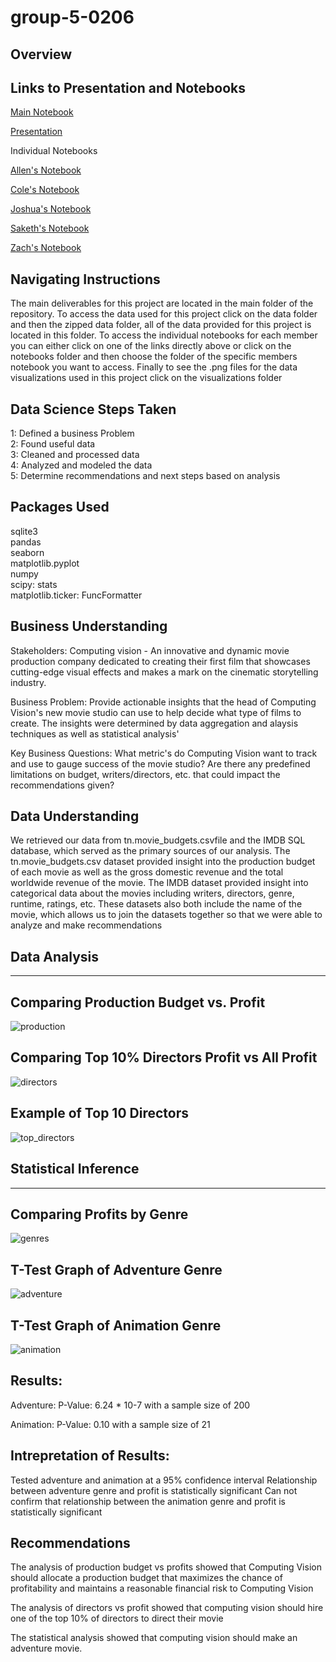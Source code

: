 # group-5-0206
## Overview

## Links to Presentation and Notebooks
[Main Notebook](./CapstoneNotebook.ipynb)<br> 

[Presentation](./Presentation.pdf)<br>

Individual Notebooks

[Allen's Notebook](./notebooks/allen/allen.ipynb) <br>

[Cole's Notebook](./notebooks/cole/cole.ipynb)<br>

[Joshua's Notebook](./notebooks/joshua/joshua.ipynb)<br>

[Saketh's Notebook](./notebooks/saketh/Saketh_Main.ipynb)<br>

[Zach's Notebook](./notebooks/zach-final.ipynb)<br>


## Navigating Instructions 
The main deliverables for this project are located in the main folder of the repository. To access the data used for this project click on the data folder and then the zipped data folder, all of the data provided for this project is located in this folder. To access the individual notebooks for each member you can either click on one of the links directly above or click on the notebooks folder and then choose the folder of the specific members notebook you want to access. Finally to see the .png files for the data visualizations used in this project click on the visualizations folder


## Data Science Steps Taken 
1: Defined a business Problem <br>
2: Found useful data <br>
3: Cleaned and processed data <br>
4: Analyzed and modeled the data <br>
5: Determine recommendations and next steps based on analysis <br>
    
## Packages Used 
sqlite3 <br> 
pandas <br>
seaborn <br>
matplotlib.pyplot <br>
numpy <br>
scipy: stats <br>
matplotlib.ticker: FuncFormatter <br>



## Business Understanding 
Stakeholders: Computing vision - An innovative and dynamic movie production company dedicated to creating their first film that showcases cutting-edge visual effects and makes a mark on the cinematic storytelling industry.

Business Problem: Provide actionable insights that the head of Computing Vision's new movie studio can use to help decide what type of films to create. The insights were determined by data aggregation and alaysis techniques as well as statistical analysis'
    
Key Business Questions: What metric's do Computing Vision want to track and use to gauge success of the movie studio? Are there any predefined limitations on budget, writers/directors, etc. that could impact the recommendations given?


## Data Understanding 
We retrieved our data from tn.movie_budgets.csvfile and the IMDB SQL database, which served as the primary sources of our analysis. The   tn.movie_budgets.csv dataset provided insight into the production budget of each movie as well as the gross domestic revenue and the total    worldwide revenue of the movie. The IMDB dataset provided insight into categorical data about the movies including writers, directors, genre, runtime, ratings, etc. These datasets also both include the name of the movie, which allows us to join the datasets together so that we were able to analyze and make recommendations
    
## Data Analysis
________________________
    
## Comparing Production Budget vs. Profit
![production](./Visualizations/download.png)

## Comparing Top 10% Directors Profit vs All Profit
![directors](./Visualizations/to50_dir.png)

## Example of Top 10 Directors
![top_directors](./Visualizations/top10_dir.png)


## Statistical Inference 
________________________________


## Comparing Profits by Genre 
![genres](./Visualizations/genres.png)

## T-Test Graph of Adventure Genre
![adventure](./Visualizations/AdvTtest.png)

## T-Test Graph of Animation Genre
![animation](./Visualizations/aniTtest.png)

## Results:
Adventure: P-Value: 6.24 * 10-7 with a sample size of 200

Animation: P-Value: 0.10 with a sample size of 21


## Intrepretation of Results:
Tested adventure and animation at a 95% confidence interval
Relationship between adventure genre and profit is statistically significant
Can not confirm that relationship between the animation genre and profit is statistically significant


## Recommendations

The analysis of production budget vs profits showed that Computing Vision should allocate a production budget that maximizes the chance of profitability and maintains a reasonable financial risk to Computing Vision

The analysis of directors vs profit showed that computing vision should hire one of the top 10% of directors to direct their movie 

The statistical analysis showed that computing vision should make an adventure movie. 











